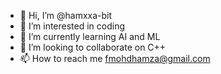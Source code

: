 - 👋 Hi, I’m @hamxxa-bit
- 👀 I’m interested in coding
- 🌱 I’m currently learning AI and ML
- 💞️ I’m looking to collaborate on C++
- 📫 How to reach me fmohdhamza@gmail.com


<!---
hamxxa-bit/hamxxa-bit is a ✨ special ✨ repository because its `README.md` (this file) appears on your GitHub profile.
You can click the Preview link to take a look at your changes.
--->
